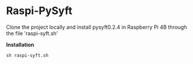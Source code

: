 # Raspi-PySyft

Clone the project locally and install pysyft0.2.4 in Raspberry Pi 4B through the file 'raspi-syft.sh'

**Installation**

```shell
sh raspi-syft.sh
```

